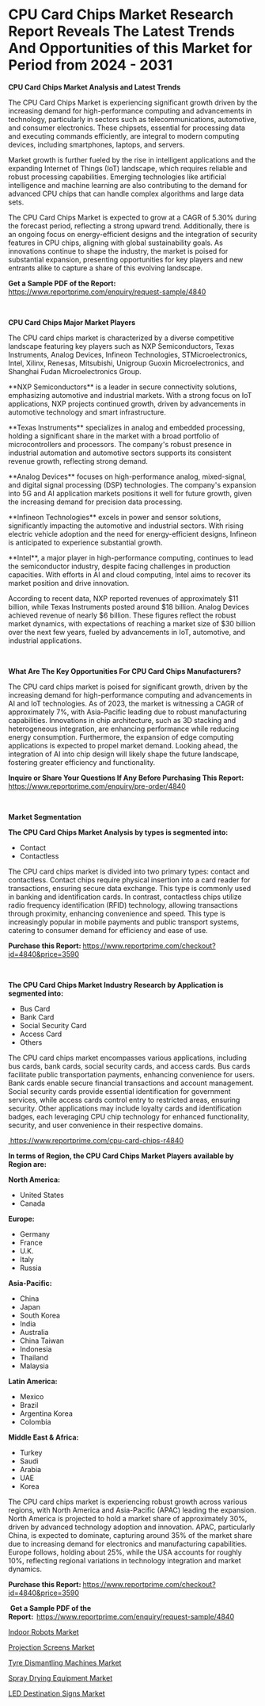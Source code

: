<p><h1>CPU Card Chips Market Research Report Reveals The Latest Trends And Opportunities of this Market for Period from 2024 - 2031</h1></p><p><strong>CPU Card Chips Market Analysis and Latest Trends</strong></p>
<p><p>The CPU Card Chips Market is experiencing significant growth driven by the increasing demand for high-performance computing and advancements in technology, particularly in sectors such as telecommunications, automotive, and consumer electronics. These chipsets, essential for processing data and executing commands efficiently, are integral to modern computing devices, including smartphones, laptops, and servers.</p><p>Market growth is further fueled by the rise in intelligent applications and the expanding Internet of Things (IoT) landscape, which requires reliable and robust processing capabilities. Emerging technologies like artificial intelligence and machine learning are also contributing to the demand for advanced CPU chips that can handle complex algorithms and large data sets.</p><p>The CPU Card Chips Market is expected to grow at a CAGR of 5.30% during the forecast period, reflecting a strong upward trend. Additionally, there is an ongoing focus on energy-efficient designs and the integration of security features in CPU chips, aligning with global sustainability goals. As innovations continue to shape the industry, the market is poised for substantial expansion, presenting opportunities for key players and new entrants alike to capture a share of this evolving landscape.</p></p>
<p><strong>Get a Sample PDF of the Report:&nbsp;</strong> <a href="https://www.reportprime.com/enquiry/request-sample/4840">https://www.reportprime.com/enquiry/request-sample/4840</a></p>
<p>&nbsp;</p>
<p><strong>CPU Card Chips Major Market Players</strong></p>
<p><p>The CPU card chips market is characterized by a diverse competitive landscape featuring key players such as NXP Semiconductors, Texas Instruments, Analog Devices, Infineon Technologies, STMicroelectronics, Intel, Xilinx, Renesas, Mitsubishi, Unigroup Guoxin Microelectronics, and Shanghai Fudan Microelectronics Group.</p><p>**NXP Semiconductors** is a leader in secure connectivity solutions, emphasizing automotive and industrial markets. With a strong focus on IoT applications, NXP projects continued growth, driven by advancements in automotive technology and smart infrastructure.</p><p>**Texas Instruments** specializes in analog and embedded processing, holding a significant share in the market with a broad portfolio of microcontrollers and processors. The company's robust presence in industrial automation and automotive sectors supports its consistent revenue growth, reflecting strong demand.</p><p>**Analog Devices** focuses on high-performance analog, mixed-signal, and digital signal processing (DSP) technologies. The company's expansion into 5G and AI application markets positions it well for future growth, given the increasing demand for precision data processing.</p><p>**Infineon Technologies** excels in power and sensor solutions, significantly impacting the automotive and industrial sectors. With rising electric vehicle adoption and the need for energy-efficient designs, Infineon is anticipated to experience substantial growth.</p><p>**Intel**, a major player in high-performance computing, continues to lead the semiconductor industry, despite facing challenges in production capacities. With efforts in AI and cloud computing, Intel aims to recover its market position and drive innovation.</p><p>According to recent data, NXP reported revenues of approximately $11 billion, while Texas Instruments posted around $18 billion. Analog Devices achieved revenue of nearly $6 billion. These figures reflect the robust market dynamics, with expectations of reaching a market size of $30 billion over the next few years, fueled by advancements in IoT, automotive, and industrial applications.</p></p>
<p>&nbsp;</p>
<p><strong>What Are The Key Opportunities For CPU Card Chips Manufacturers?</strong></p>
<p><p>The CPU card chips market is poised for significant growth, driven by the increasing demand for high-performance computing and advancements in AI and IoT technologies. As of 2023, the market is witnessing a CAGR of approximately 7%, with Asia-Pacific leading due to robust manufacturing capabilities. Innovations in chip architecture, such as 3D stacking and heterogeneous integration, are enhancing performance while reducing energy consumption. Furthermore, the expansion of edge computing applications is expected to propel market demand. Looking ahead, the integration of AI into chip design will likely shape the future landscape, fostering greater efficiency and functionality.</p></p>
<p><strong>Inquire or Share Your Questions If Any Before Purchasing This Report:</strong> <a href="https://www.reportprime.com/enquiry/pre-order/4840">https://www.reportprime.com/enquiry/pre-order/4840</a></p>
<p>&nbsp;</p>
<p><strong>Market Segmentation</strong></p>
<p><strong>The CPU Card Chips Market Analysis by types is segmented into:</strong></p>
<p><ul><li>Contact</li><li>Contactless</li></ul></p>
<p><p>The CPU card chips market is divided into two primary types: contact and contactless. Contact chips require physical insertion into a card reader for transactions, ensuring secure data exchange. This type is commonly used in banking and identification cards. In contrast, contactless chips utilize radio frequency identification (RFID) technology, allowing transactions through proximity, enhancing convenience and speed. This type is increasingly popular in mobile payments and public transport systems, catering to consumer demand for efficiency and ease of use.</p></p>
<p><strong>Purchase this Report:&nbsp;</strong><a href="https://www.reportprime.com/checkout?id=4840&price=3590">https://www.reportprime.com/checkout?id=4840&price=3590</a></p>
<p>&nbsp;</p>
<p><strong>The CPU Card Chips Market Industry Research by Application is segmented into:</strong></p>
<p><ul><li>Bus Card</li><li>Bank Card</li><li>Social Security Card</li><li>Access Card</li><li>Others</li></ul></p>
<p><p>The CPU card chips market encompasses various applications, including bus cards, bank cards, social security cards, and access cards. Bus cards facilitate public transportation payments, enhancing convenience for users. Bank cards enable secure financial transactions and account management. Social security cards provide essential identification for government services, while access cards control entry to restricted areas, ensuring security. Other applications may include loyalty cards and identification badges, each leveraging CPU chip technology for enhanced functionality, security, and user convenience in their respective domains.</p></p>
<p><a href="https://www.reportprime.com/cpu-card-chips-r4840">&nbsp;https://www.reportprime.com/cpu-card-chips-r4840</a></p>
<p><strong>In terms of Region, the CPU Card Chips Market Players available by Region are:</strong></p>
<p>
    <p> <strong> North America: </strong>
        <ul>
            <li>United States</li>
            <li>Canada</li>
        </ul>
        </p> 
    <p> <strong> Europe: </strong>
        <ul>
            <li>Germany</li>
            <li>France</li>
            <li>U.K.</li>
            <li>Italy</li>
            <li>Russia</li>
        </ul>
        </p> 
    <p> <strong> Asia-Pacific: </strong>
        <ul>
            <li>China</li>
            <li>Japan</li>
            <li>South Korea</li>
            <li>India</li>
            <li>Australia</li>
            <li>China Taiwan</li>
            <li>Indonesia</li>
            <li>Thailand</li>
            <li>Malaysia</li>
        </ul>
        </p> 
    <p> <strong> Latin America: </strong>
        <ul>
            <li>Mexico</li>
            <li>Brazil</li>
            <li>Argentina Korea</li>
            <li>Colombia</li>
        </ul>
        </p> 
    <p> <strong> Middle East & Africa: </strong>
        <ul>
            <li>Turkey</li>
            <li>Saudi</li>
            <li>Arabia</li>
            <li>UAE</li>
            <li>Korea</li>
        </ul>
    </p>
    </p>
<p><p>The CPU card chips market is experiencing robust growth across various regions, with North America and Asia-Pacific (APAC) leading the expansion. North America is projected to hold a market share of approximately 30%, driven by advanced technology adoption and innovation. APAC, particularly China, is expected to dominate, capturing around 35% of the market share due to increasing demand for electronics and manufacturing capabilities. Europe follows, holding about 25%, while the USA accounts for roughly 10%, reflecting regional variations in technology integration and market dynamics.</p></p>
<p><strong>Purchase this Report: </strong><a href="https://www.reportprime.com/checkout?id=4840&price=3590">https://www.reportprime.com/checkout?id=4840&price=3590</a></p>
<p>&nbsp;<strong>Get a Sample PDF of the Report:&nbsp;&nbsp;</strong><a href="https://www.reportprime.com/enquiry/request-sample/4840">https://www.reportprime.com/enquiry/request-sample/4840</a></p>
<p><strong></strong></p>
<p><p><a href="https://www.linkedin.com/pulse/how-regions-adapting-indoor-robots-market-global-trends-q0itc?trackingId=FUxpVAG%2FSBGBlJY50sM0Ew%3D%3D">Indoor Robots Market</a></p><p><a href="https://issuu.com/reportprime-2/docs/projection-screens-market-size-2030_20f0e06c141338">Projection Screens Market</a></p><p><a href="https://issuu.com/reportprime-2/docs/tyre-dismantling-machines-market-si_a5a1805a706f32">Tyre Dismantling Machines Market</a></p><p><a href="https://www.linkedin.com/pulse/spray-drying-equipment-industry-sector-new-technologies-t0xqc?trackingId=P65DNqKCQvKIf1zV5TYBSw%3D%3D">Spray Drying Equipment Market</a></p><p><a href="https://github.com/juniordelafrance/Market-Research-Report-List-4/blob/main/led-destination-signs-market.md">LED Destination Signs Market</a></p></p>
